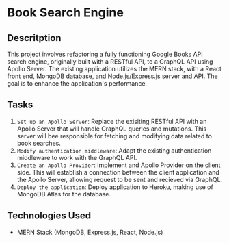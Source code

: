 # Book Search Engine

## Descritption

This project involves refactoring a fully functioning Google Books API search engine, originally built with a RESTful API, to a GraphQL API using Apollo Server. The existing application utilizes the MERN stack, with a React front end, MongoDB database, and Node.js/Express.js server and API. The goal is to enhance the application's performance.

## Tasks

1. `Set up an Apollo Server`: Replace the exisiting RESTful API with an Apollo Server that will handle GraphQL queries and mutations. This server will bee responsible for fetching and modifying data related to book searches.
2. `Modify authentication middleware`: Adapt the existing authentication middleware to work with the GraphQL API.
3. `Create an Apollo Provider`: Implement and Apollo Provider on the client side. This will establish a connection between the client application and the Apollo Server, allowing request to be sent and recieved via GraphQL.
4. `Deploy the application`: Deploy application to Heroku, making use of MongoDB Atlas for the database.

## Technologies Used

- MERN Stack (MongoDB, Express.js, React, Node.js)
